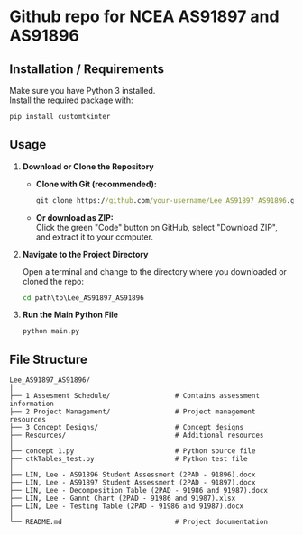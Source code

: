 # Github repo for NCEA AS91897 and AS91896

## Installation / Requirements
Make sure you have Python 3 installed.  
Install the required package with:
```cmd
pip install customtkinter
```

## Usage
1. **Download or Clone the Repository**

   - **Clone with Git (recommended):**
     ```cmd
     git clone https://github.com/your-username/Lee_AS91897_AS91896.git
     ```
   - **Or download as ZIP:**  
     Click the green "Code" button on GitHub, select "Download ZIP", and extract it to your computer.

2. **Navigate to the Project Directory**

   Open a terminal and change to the directory where you downloaded or cloned the repo:
   ```cmd
   cd path\to\Lee_AS91897_AS91896
   ```

3. **Run the Main Python File**

   ```cmd
   python main.py
   ```

## File Structure
```
Lee_AS91897_AS91896/
│
├── 1 Assesment Schedule/                # Contains assessment information
├── 2 Project Management/                # Project management resources
├── 3 Concept Designs/                   # Concept designs
├── Resources/                           # Additional resources
│
├── concept 1.py                         # Python source file
├── ctkTables_test.py                    # Python test file
│
├── LIN, Lee - AS91896 Student Assessment (2PAD - 91896).docx
├── LIN, Lee - AS91897 Student Assessment (2PAD - 91897).docx
├── LIN, Lee - Decomposition Table (2PAD - 91986 and 91987).docx
├── LIN, Lee - Gannt Chart (2PAD - 91986 and 91987).xlsx
├── LIN, Lee - Testing Table (2PAD - 91986 and 91987).docx
│
└── README.md                            # Project documentation
```

